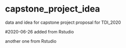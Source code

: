 # capstone_project_idea
data and idea for capstone project proposal for TDI_2020

#2020-06-26
added from Rstudio

another one from Rstudio